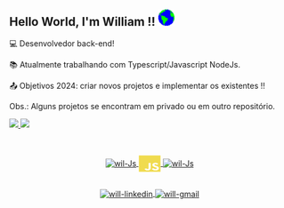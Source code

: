 
## Hello World, I'm William !! <img src=https://github.com/Williamluqui/williamluqui/blob/main/Earth.gif width="30"> 

 

:computer: Desenvolvedor back-end!

:books: Atualmente trabalhando com Typescript/Javascript NodeJs.

:outbox_tray: Objetivos 2024: criar novos projetos e implementar os existentes !! 

Obs.: Alguns projetos se encontram em privado ou em outro repositório.


<div align="left">
  <a href="https://github.com/williamluqui">
  <img height="180em" src="https://github-readme-stats.vercel.app/api?username=williamluqui&show_icons=true&theme=dracula&include_all_commits=true&count_private=true"/>
  <img height="100em" src="https://github-readme-stats.vercel.app/api/top-langs/?username=williamluqui&layout=compact&langs_count=7&theme=dracula"/>
</div>
 

 
 ##
 <div style="display: inline_block" align="center"><br>
   <img align="center" alt="wil-Js" height="30" width="40" src="https://upload.wikimedia.org/wikipedia/commons/4/4c/Typescript_logo_2020.svg">
  <img align="center" alt="wil-Js" height="30" width="40" src="https://raw.githubusercontent.com/devicons/devicon/master/icons/javascript/javascript-plain.svg">
  <img align="center" alt="wil-Js" height="30" width="40" src="https://user-images.githubusercontent.com/4727/38117898-75c704e4-336c-11e8-82bb-dffd73f55e94.png">

</div>

 
 
 ##
 
 <div align="center">
     <a target="_blank" href="https://www.linkedin.com/in/wluqui/">
     <img align="center" alt="will-linkedin" src="https://img.shields.io/badge/LinkedIn-0077B5?style=for-the-badge&logo=linkedin&logoColor=white">  
     <a target="_blank" href="mailto:william.luqui@gmail.com">
     <img align="center" alt="will-gmail" src="https://img.shields.io/badge/Gmail-D14836?style=for-the-badge&logo=gmail&logoColor=white">
 </div>
      
##
    

